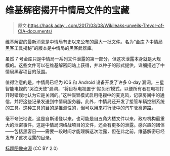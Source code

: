 # 维基解密揭开中情局文件的宝藏

> 原文:[https://hack aday . com/2017/03/08/Wikileaks-unveils-Trevor-of-CIA-documents/](https://hackaday.com/2017/03/08/wikileaks-unveils-treasure-trove-of-cia-documents/)

维基解密的最新消息是中情局有史以来公布的最大一批文件。名为“金库 7:中情局黑客工具揭秘”的版本是中情局的黑客武器库。

虽然 7 号金库只是中情局一系列文件泄露的第一部分，但这次泄露本身就是大规模的。这些文件可以在维基解密网站上获得，并以种子的形式提供，详细描述了中情局黑客项目的范围。

值得注意的是，中情局已经为 iOS 和 Android 设备开发了许多 0-day 漏洞。三星智能电视的“哭泣天使”漏洞，“将目标电视置于‘假关闭’模式，以便所有者在电视打开时错误地认为它是关闭的。”这种假冒模式启用电视中的麦克风，记录房间中的通信，并将这些记录发送到中情局服务器。此外，中情局还开发了接管车辆控制系统的工具。这种工具的目的是推测性的，但可以用来将行驶中的汽车驶离道路。

毫不夸张地说，这是自斯诺登以来，也可能是自五角大楼文件以来，政府机构最重大的泄密事件。这是中情局网络战项目的文件，还会有更多的泄露。感兴趣的团体——包括黑客日——需要一段时间才能理解这次泄露，但在此之前，维基解密已经发布了这次泄露的目录。

[标题图像来源](https://www.flickr.com/photos/bootbearwdc/3155086536/) (CC BY 2.0)